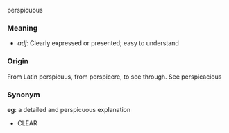 perspicuous
### Meaning
+ _adj_: Clearly expressed or presented; easy to understand

### Origin

From Latin perspicuus, from perspicere, to see through. See perspicacious

### Synonym

__eg__: a detailed and perspicuous explanation

+ CLEAR


